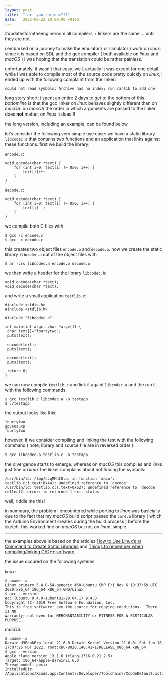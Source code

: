 ```yaml
---
layout: post
title:  "`ar` you serious?!?"
date:   2022-08-22 10:00:00 +0100
---
```


#updatesformtheengineroom all compilers + linkers are the same … until they are not.

i embarked on a journey to make the emulator ( or simulator ) work on *linux*. since it is based on SDL and the gcc compiler ( both available on *linux* and *macOS* ) i was hoping that the transistion could be rather painless.

unfortunately, it wasn’t that easy. well, actually it was except for one detail. while i was able to compile most of the source code pretty quickly on *linux*, i ended up with the following complaint from the linker:

    could not read symbols: Archive has no index; run ranlib to add one

long story short: i spent an entire 2 days to get to the bottom of this. *bottomline* is that the gcc linker on *linux* behaves slightly different than on *macOS*: on *macOS* the order in which arguments are passed to the linker does **not** matter, on *linux* it does!!!

the long version, including an example, can be found below.

let’s consider the following very simple use case: we have a static library `libcodec.a` that contains two functions and an application that links against these functions. first we build the library:

`‌encode.c`: 

```
void encode(char *text) {
	for (int i=0; text[i] != 0x0; i++) {
		text[i]++;
	}
}
```

`decode.c`: 

```
void decode(char *text) {
    for (int i=0; text[i] != 0x0; i++) {
        text[i]--;
    }
}
```

we compile both C files with 

    $ gcc -c encode.c
    $ ‌gcc -c decode.c

this creates two object files `encode.o` and `decode.o`. now we create the static library `libcodec.a‌` out of the object files with 

    $ ar -crs libcodec.a encode.o decode.o

we then write a header for the library `libcodec.h`:

```
void encode(char *text);
void decode(char *text);
```

and write a small application `testlib.c`:

```
#include <stdio.h>
#include <stdlib.h>

#include "libcodec.h"

int main(int argc, char *argv[]) {
 char text[]="fourtytwo";
 puts(text);

 encode(text);
 puts(text);

 decode(text);
 puts(text);

 return 0;
}
```

we can now compile `testlib.c` and link it againt `libcodec.a` and the run it with the following commands:

    $ gcc testlib.c libcodec.a -o testapp 
    $ ./testapp

the output looks like this:

```
fourtytwo
gpvsuzuxp
fourtytwo
```

however, if we consider compiling and linking the test with the following command ( note, library and source file are in reversed order ):

    $ gcc libcodec.a testlib.c -o testapp 

the divergence starts to emerge. whereas on *macOS* this compiles and links just fine on *linux* the linker complains about not finding the symbols:

```
/usr/bin/ld: /tmp/ccqMMhIO.o: in function `main':
testlib.c:(.text+0x4a): undefined reference to `encode'
/usr/bin/ld: testlib.c:(.text+0x62): undefined reference to `decode'
collect2: error: ld returned 1 exit status
```

well, riddle me this!

in summary, the problem i encountered while porting to *linux* was basicially due to the fact that my *macOS* build script passed the `core.a` library ( which the Arduino Environment creates during the build process ) before the sketch. this worked fine on *macOS* but not on *linux*. simple.

---

the examples above is based on the articles [How to Use Linux’s ar Command to Create Static Libraries](https://www.howtogeek.com/427086/how-to-use-linuxs-ar-command-to-create-static-libraries/) and [Things to remember when compiling/linking C/C++ software](https://gist.github.com/gubatron/32f82053596c24b6bec6).

the issue occured on the following systems.

*linux*:

```
$ uname -a
Linux primary 5.4.0-54-generic #60-Ubuntu SMP Fri Nov 6 10:37:59 UTC 2020 x86_64 x86_64 x86_64 GNU/Linux
$ gcc --version
gcc (Ubuntu 9.4.0-1ubuntu1~20.04.1) 9.4.0
Copyright (C) 2019 Free Software Foundation, Inc.
This is free software; see the source for copying conditions.  There is NO
warranty; not even for MERCHANTABILITY or FITNESS FOR A PARTICULAR PURPOSE.
```

*macOS*:
```
$ uname -a
Darwin d3BookPro.local 21.6.0 Darwin Kernel Version 21.6.0: Sat Jun 18 17:07:25 PDT 2022; root:xnu-8020.140.41~1/RELEASE_X86_64 x86_64
$ gcc --version
Apple clang version 13.1.6 (clang-1316.0.21.2.5)
Target: x86_64-apple-darwin21.6.0
Thread model: posix
InstalledDir: /Applications/Xcode.app/Contents/Developer/Toolchains/XcodeDefault.xctoolchain/usr/bin
```
